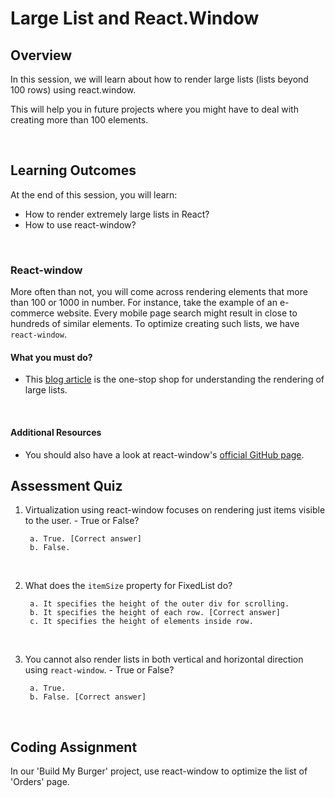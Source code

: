 # **Large List and React.Window**

## Overview

In this session, we will learn about how to render large lists (lists beyond 100 rows) using react.window.

This will help you in future projects where you might have to deal with creating more than 100 elements.

<br />

## Learning Outcomes

At the end of this session, you will learn:

- How to render extremely large lists in React?
- How to use react-window?

<br />


### React-window

More often than not, you will come across rendering elements that more than 100 or 1000 in number. For instance, take the example of an e-commerce website. Every mobile page search might result in close to hundreds of similar elements. To optimize creating such lists, we have ```react-window```.

#### What you must do?

- This [blog article](https://addyosmani.com/blog/react-window/) is the one-stop shop for understanding the rendering of large lists.

<br />

#### Additional Resources

- You should also have a look at react-window's [official GitHub page](https://github.com/bvaughn/react-window).


## Assessment Quiz

1. Virtualization using react-window focuses on rendering just items visible to the user. - True or False?

        a. True. [Correct answer] 
        b. False.

<br />

2. What does the ```itemSize``` property for FixedList do?

        a. It specifies the height of the outer div for scrolling.
        b. It specifies the height of each row. [Correct answer]
        c. It specifies the height of elements inside row.

<br />

3. You cannot also render lists in both vertical and horizontal direction using ```react-window```. - True or False?

        a. True.
        b. False. [Correct answer]


<br />

## Coding Assignment

In our 'Build My Burger' project, use react-window to optimize the list of 'Orders' page. 